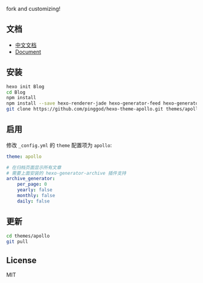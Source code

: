fork and customizing!

## 文档

- [中文文档](https://github.com/pinggod/hexo-theme-apollo/blob/master/doc%2Fdoc-zh.md)
- [Document](https://github.com/pinggod/hexo-theme-apollo/blob/master/doc%2Fdoc-en.md)


## 安装


``` bash
hexo init Blog 
cd Blog 
npm install
npm install --save hexo-renderer-jade hexo-generator-feed hexo-generator-sitemap hexo-browsersync hexo-generator-archive
git clone https://github.com/pinggod/hexo-theme-apollo.git themes/apollo
```

## 启用

修改 `_config.yml` 的 `theme` 配置项为 `apollo`:

```yaml
theme: apollo

# 在归档页面显示所有文章
# 需要上面安装的 hexo-generator-archive 插件支持
archive_generator:
    per_page: 0
    yearly: false
    monthly: false
    daily: false
```

## 更新

``` bash
cd themes/apollo 
git pull
```

## License

MIT
